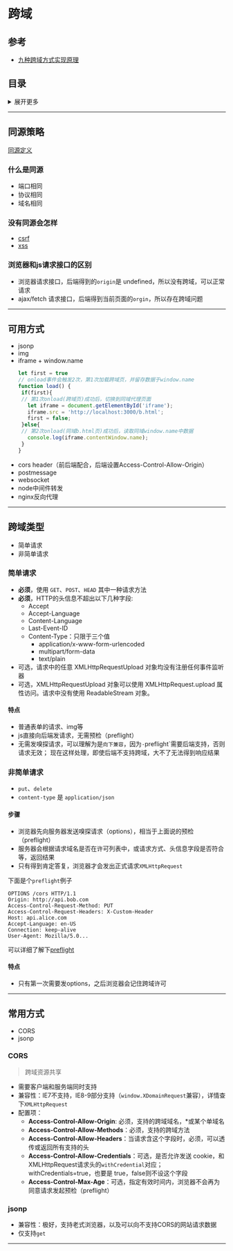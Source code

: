 # 跨域

## 参考
- [九种跨域方式实现原理](https://juejin.im/post/5c23993de51d457b8c1f4ee1)


## 目录
<details>
<summary>展开更多</summary>

* [`同源策略`](#同源策略)
* [`可用方式`](#可用方式)
* [`跨域类型`](#跨域类型)
* [`常用方式`](#常用方式)

</details>

---

## 同源策略
[同源定义](https://developer.mozilla.org/zh-CN/docs/Web/Security/Same-origin_policy)

### 什么是同源
- 端口相同
- 协议相同
- 域名相同

### 没有同源会怎样
- [csrf](../js&browser/网络安全.md#CSRF)
- [xss](../js&browser/网络安全.md#XSS)

### 浏览器和js请求接口的区别
- 浏览器请求接口，后端得到的`origin`是 undefined，所以没有跨域，可以正常请求
- ajax/fetch 请求接口，后端得到当前页面的`orgin`，所以存在跨域问题

---

## 可用方式
- jsonp
- img
- iframe + window.name
   ```js
  let first = true
  // onload事件会触发2次，第1次加载跨域页，并留存数据于window.name
  function load() {
    if(first){
    // 第1次onload(跨域页)成功后，切换到同域代理页面
      let iframe = document.getElementById('iframe');
      iframe.src = 'http://localhost:3000/b.html';
      first = false;
    }else{
    // 第2次onload(同域b.html页)成功后，读取同域window.name中数据
      console.log(iframe.contentWindow.name);
    }
  }
  ```
- cors header（前后端配合，后端设置Access-Control-Allow-Origin）
- postmessage
- websocket
- node中间件转发
- nginx反向代理

---

## 跨域类型
- 简单请求
- 非简单请求

### 简单请求
- **必须**，使用 `GET`、`POST`、`HEAD` 其中一种请求方法
- **必须**，HTTP的头信息不超出以下几种字段:
  + Accept
  + Accept-Language
  + Content-Language
  + Last-Event-ID
  + Content-Type：只限于三个值
    * application/x-www-form-urlencoded
    * multipart/form-data
    * text/plain
- 可选，请求中的任意 XMLHttpRequestUpload 对象均没有注册任何事件监听器
- 可选，XMLHttpRequestUpload 对象可以使用 XMLHttpRequest.upload 属性访问。请求中没有使用 ReadableStream 对象。

#### 特点
- 普通表单的请求、img等
- js直接向后端发请求，无需预检（preflight）
- 无需发嗅探请求，可以理解为是`向下兼容`，因为`·`preflight`需要后端支持，否则请求无效；
  现在这样处理，即使后端不支持跨域，大不了无法得到响应结果

### 非简单请求
- `put`、`delete`
- `content-type` 是 `application/json`

#### 步骤
- 浏览器先向服务器发送嗅探请求（options），相当于上面说的预检（preflight）
- 服务器会根据请求域名是否在许可列表中，或请求方式、头信息字段是否符合等，返回结果
- 只有得到肯定答复，浏览器才会发出正式请求`XMLHttpRequest`

下面是个`preflight`例子

```
OPTIONS /cors HTTP/1.1
Origin: http://api.bob.com
Access-Control-Request-Method: PUT
Access-Control-Request-Headers: X-Custom-Header
Host: api.alice.com
Accept-Language: en-US
Connection: keep-alive
User-Agent: Mozilla/5.0...
```

可以详细了解下[preflight](https://www.zhihu.com/question/268998684/answer/344949204)

#### 特点
- 只有第一次需要发options，之后浏览器会记住跨域许可

---

## 常用方式
- CORS
- jsonp

### CORS
>
> 跨域资源共享
>

- 需要客户端和服务端同时支持
- 兼容性：IE7不支持，IE8-9部分支持（`window.XDomainRequest`兼容），详情查下`XMLHttpRequest`
- 配置项：
  + **Access-Control-Allow-Origin**: 必须，支持的跨域域名，*或某个单域名
  + **Access-Control-Allow-Methods**：必须，支持的跨域方法
  + **Access-Control-Allow-Headers**：当请求含这个字段时，必须，可以透传或返回所有支持的头
  + **Access-Control-Allow-Credentials**：可选，是否允许发送 cookie，和XMLHttpRequest请求头的`withCredential`对应；withCredentials=true，也要是 true，false则不设这个字段
  + **Access-Control-Max-Age**：可选，指定有效时间内，浏览器不会再为同意请求发起预检（preflight）

### jsonp
- 兼容性：极好，支持老式浏览器，以及可以向不支持CORS的网站请求数据
- 仅支持`get`

---
